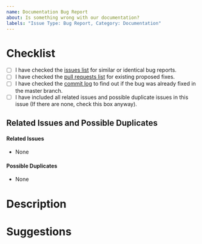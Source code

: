 ```yaml
---
name: Documentation Bug Report
about: Is something wrong with our documentation?
labels: "Issue Type: Bug Report, Category: Documentation"
---
```

<!--
Please fill this template entirely and do not erase parts of it.
We reserve the right to close without a response
bug reports which are incomplete.
-->
# Checklist
<!--
To check an item on the list replace [ ] with [x].
-->

- [ ] I have checked the [issues list](https://github.com/celery/celery/issues?utf8=%E2%9C%93&q=is%3Aissue+label%3A%22Category%3A+Documentation%22+)
  for similar or identical bug reports.
- [ ] I have checked the [pull requests list](https://github.com/celery/celery/pulls?q=is%3Apr+label%3A%22Category%3A+Documentation%22)
  for existing proposed fixes.
- [ ] I have checked the [commit log](https://github.com/celery/celery/commits/master)
  to find out if the bug was already fixed in the master branch.
- [ ] I have included all related issues and possible duplicate issues in this issue
      (If there are none, check this box anyway).

## Related Issues and Possible Duplicates
<!--
Please make sure to search and mention any related issues
or possible duplicates to this issue as requested by the checklist above.

This may or may not include issues in other repositories that the Celery project
maintains or other repositories that are dependencies of Celery.

If you don't know how to mention issues, please refer to Github's documentation
on the subject: https://help.github.com/en/articles/autolinked-references-and-urls#issues-and-pull-requests
-->

#### Related Issues

- None

#### Possible Duplicates

- None

# Description
<!--
Please describe what's missing or incorrect about our documentation.
Include links and/or screenshots which will aid us to resolve the issue.
-->

# Suggestions
<!-- Please provide us suggestions for how to fix the documentation -->
